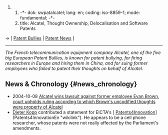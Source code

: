 1.  1.  -\*- dok: swpatalcatel; lang: en; coding: iso-8859-1; mode:
        fundamental; -\*-
    2.  title: Alcatel, Thought Ownership, Delocalisation and Software
        Patents

-\> \[ [ Patent Bullies](FairTechEn "wikilink") \| [ Patent
News](SwpatcninoEn "wikilink") \]

------------------------------------------------------------------------

*The French telecommunication equipment company Alcatel, one of the five
big European Patent Bullies, is known for patent bullying, for firing
researchers in Europe and hiring them in China, and for suing former
employees who failed to patent their thoughts on behalf of Alcatel.*

## News & Chronology {#news_chronology}

-   2004-10-08 [Alcatel wins lawsuit against former employee Evan Brown,
    court upholds ruling according to which Brown\'s uncodified thoughts
    were property of Alcatel](http://www.unixguru.com/ "wikilink")
-   [ Dieter Kopp](DieterKoppEn "wikilink") contributed a statement for
    EICTA\'s [
    [Patents4Innovation](Patents4Innovation "wikilink")](Patents4InnovationEn "wikilink").
    He appears to be a cell phone researcher, whose patents were not
    really affected by the Parliament\'s amendments.
